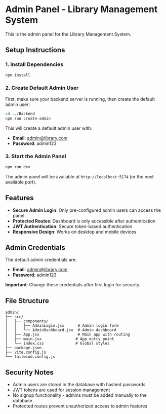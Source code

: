 # Admin Panel - Library Management System

This is the admin panel for the Library Management System.

## Setup Instructions

### 1. Install Dependencies
```bash
npm install
```

### 2. Create Default Admin User
First, make sure your backend server is running, then create the default admin user:

```bash
cd ../Backend
npm run create-admin
```

This will create a default admin user with:
- **Email**: admin@library.com
- **Password**: admin123

### 3. Start the Admin Panel
```bash
npm run dev
```

The admin panel will be available at `http://localhost:5174` (or the next available port).

## Features

- **Secure Admin Login**: Only pre-configured admin users can access the panel
- **Protected Routes**: Dashboard is only accessible after authentication
- **JWT Authentication**: Secure token-based authentication
- **Responsive Design**: Works on desktop and mobile devices

## Admin Credentials

The default admin credentials are:
- **Email**: admin@library.com
- **Password**: admin123

**Important**: Change these credentials after first login for security.

## File Structure

```
admin/
├── src/
│   ├── components/
│   │   ├── AdminLogin.jsx      # Admin login form
│   │   └── AdminDashboard.jsx  # Admin dashboard
│   ├── App.jsx                 # Main app with routing
│   ├── main.jsx               # App entry point
│   └── index.css              # Global styles
├── package.json
├── vite.config.js
└── tailwind.config.js
```

## Security Notes

- Admin users are stored in the database with hashed passwords
- JWT tokens are used for session management
- No signup functionality - admins must be added manually to the database
- Protected routes prevent unauthorized access to admin features
